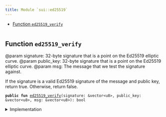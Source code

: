 ```yaml
---
title: Module `sui::ed25519`
---
```




-  [Function `ed25519_verify`](#sui_ed25519_ed25519_verify)


<pre><code></code></pre>



<a name="sui_ed25519_ed25519_verify"></a>

## Function `ed25519_verify`

@param signature: 32-byte signature that is a point on the Ed25519 elliptic curve.
@param public_key: 32-byte signature that is a point on the Ed25519 elliptic curve.
@param msg: The message that we test the signature against.

If the signature is a valid Ed25519 signature of the message and public key, return true.
Otherwise, return false.


<pre><code><b>public</b> <b>fun</b> <a href="../sui/ed25519.md#sui_ed25519_ed25519_verify">ed25519_verify</a>(signature: &vector&lt;u8&gt;, public_key: &vector&lt;u8&gt;, msg: &vector&lt;u8&gt;): bool
</code></pre>



<details>
<summary>Implementation</summary>


<pre><code><b>public</b> <b>native</b> <b>fun</b> <a href="../sui/ed25519.md#sui_ed25519_ed25519_verify">ed25519_verify</a>(
    signature: &vector&lt;u8&gt;,
    public_key: &vector&lt;u8&gt;,
    msg: &vector&lt;u8&gt;,
): bool;
</code></pre>



</details>
